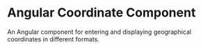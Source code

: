 # Angular Coordinate Component
An Angular component for entering and displaying geographical coordinates in different formats.
